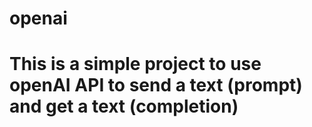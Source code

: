 # openai
# This is a simple project to use openAI API to send a text (prompt) and get a text (completion)
